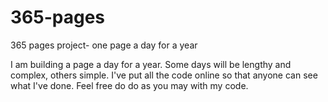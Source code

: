 365-pages
=========

365 pages project- one page a day for a year

I am building a page a day for a year. Some days will be lengthy and complex, others simple. I've put all the code online so that anyone can see what I've done. Feel free do do as you may with my code.
